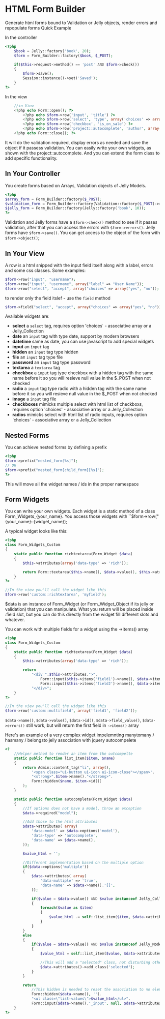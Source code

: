 HTML Form Builder
=================

Generate html forms bound to Validation or Jelly objects, render errors and repopulate forms
Quick Example

In the controller
``` php
<?php
	$book = Jelly::factory('book', 20);
	$form = Form_Builder::factory($book, $_POST);

	if($this->request->method() == 'post' AND $form->check())
	{
		$form->save();
		Session::instance()->set('Saved');
	}
?>
```
In the view

``` php
	//in View
	<?php echo Form::open(); ?>
		<?php echo $form->row('input', 'title') ?>
		<?php echo $form->row('select', 'type', array('choices' => array('fantasy', 'sci-fi', 'detective', 'pulp fiction'))) ?>
		<?php echo $form->row('checkbox', 'is_on_sale') ?>
		<?php echo $form->row('project::autocomplete', 'author', array('model' => 'author')) ?>
	<?php echo Form::close(); ?>
```

It will do the validation required, display errors as needed and save the object if it passess validation.
You can easily write your own widgets, as shown with the project::autocomplete. And you can extend the form class to add specific functionality.

In Your Controller
------------------

You create forms based on Arrays, Validation objects of Jelly Models.

``` php
<?php
$array_form = Form_Builder::factory($_POST);
$validation_form = Form_Builder::factory(Validation::factory($_POST)->rules( /* ... */ ));
$jelly_form = Form_Builder::factory(Jelly::factory('book', 10));
?>
```

Validation and Jelly forms have a ``$form->check()`` method to see if it passes validation, after that you can access the errors with ``$form->errors()``. Jelly forms have ``$form->save()``. You can get access to the object of the form with ``$form->object()``;

In Your View
------------

A row is a html snipped with the input field itself along with a label, errors and some css classes.
Some examples:

``` php
$form->row("input", "username");
$form->row("input", "username", array("label" => "User Name"));
$form->row("select", "accept", array("choices" => array("yes", "no"));
```

to render only the field itslef - use the ``field`` method

``` php
$form->field("select", "accept", array("choices" => array("yes", "no"));
```

Available widgets are:

* __select__ a ``select`` tag, requires option 'choices' - associative array or a Jelly_Collection
* __date__ an ``input`` tag with type date, support by modern browsers
* __datetime__ same as date, you can use javascript to add special widgets
* __input__ an ``input`` tag
* __hidden__ an `input` tag type hidden
* __file__ an `input` tag type file
* __password__ an `input` tag type password
* __textarea__ a ``textarea`` tag
* __checkbox__ a ``input`` tag type checkbox with a hidden tag with the same name before it so you will resieve null value in the $_POST when not checked
* __radio__ a ``input`` tag type radio with a hidden tag with the same name before it so you will resieve null value in the $_POST when not checked
* __image__ a ``input`` tag file
* __checkboxes__ mimicks multiple select with html list of checkboxs, requires option 'choices' - associative array or a Jelly_Collection
* __radios__ mimicks select with html list of radio inputs, requires option 'choices' - associative array or a Jelly_Collection

Nested Forms
------------

You can achieve nested forms by defining a prefix

``` php
<?php
$form->prefix("nested_form[%s]");
// OR
$form->prefix("nested_form[child_form][%s]");
?>
```

This will move all the widget names / ids in the proper namespace

Form Widgets
------------
You can write your own widgets. Each widget is a static method of a class Form_Widgets_{your_name}. You access those widgets with ``$form->row("{your_name}::{widget_name});

A typical widget looks like this:

``` php
<?php
class Form_Widgets_Custom
{
	static public function richtextarea(Form_Widget $data)
	{
		$this->atrributes(array('data-type' => 'rich'));

		return Form::textarea($this->name(), $data->value(), $this->atrributes()->as_array());
	} 
?>
```

``` php
//In the view you'll call the widget like this
$form->row('custom::richtextarea', 'myfield');
```
$data is an instance of Form_Widget (or Form_Widget_Object if its jelly or validation) that you can manipulate. What you return will be placed inside :field slot, but you can do this directly from the widget fill different slots and whatever.

You can work with multiple fields for a widget using the ->items() array

``` php
<?php
class Form_Widgets_Custom
{
	static public function richtextarea(Form_Widget $data)
	{
		$this->atrributes(array('data-type' => 'rich'));

		return 
			"<div ".$this->attributes.">".
				Form::input($this->items('field1')->name(), $data->items('field2')->value()).
				Form::input($this->items('field2')->name(), $data->items('field2')->value()).
			"</div>";
	} 
?>
```

``` php
//In the view you'll call the widget like this
$form->row('custom::multifield', array('field1', 'field2'));
```

``$data->name()``, ``$data->value()``, ``$data->id()``, ``$data->field_value()``, ``$data->errors()`` still work, but will return the first field in ``->items()`` array


Here's an example of a very complex widget impelemnting manytomany / hasmany / belongsto jelly association with jquery autocompelete

```php
<?
	//Helper method to render an item from the outcompelte
	static public function list_item($item, $name)
	{
		return Admin::content_tag("li", array(), 
			'<span class="ui-button ui-icon ui-icon-close"></span>'.
			"<strong>".$item->name()."</strong>".
			Form::hidden($name, $item->id())
		);
	}

	static public function autocomplete(Form_Widget $data)
	{
		//If options does not have a model, throw an exception
		$data->required("model");

		//Add those to the html attributes 
		$data->attributes( array(
			'data-model' => $data->options('model'),
			'data-type' => 'autocomplete',
			'data-name' => $data->name(),
		));

		$value_html = '';

		//Different implementation based on the multiple option
		if($data->options('multiple'))
		{
			$data->attributes( array(
				'data-multiple' => 'true',
				'data-name' => $data->name().'[]',
			));

			if($value = $data->value() AND $value instanceof Jelly_Collection)
			{
				foreach($value as $item)
				{
					$value_html .= self::list_item($item, $data->attributes('data-name'));
				}
			}					
		}
		else
		{
			if($value = $data->value() AND $value instanceof Jelly_Model AND $value->loaded())
			{
				$value_html = self::list_item($value, $data->attributes('data-name'));

				//This will add a "selected" class, not disturbing other classes that you might pass from the view
				$data->attributes()->add_class('selected');
			}
		}

		return 
			//This hidden is needed to reset the association to no elements when there are no items 
			Form::hidden($data->name(), '').
			"<ul class=\"list-values\">$value_html</ul>".
			Form::input($data->name().'_input', null, $data->attributes()->as_array());
	}
?>
```





